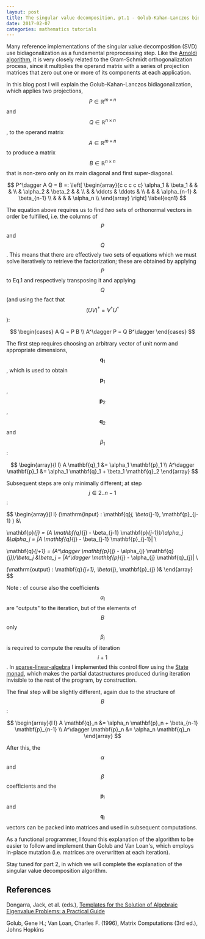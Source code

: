 ```yaml
---
layout: post
title: The singular value decomposition, pt.1 - Golub-Kahan-Lanczos bidiagonalization
date: 2017-02-07
categories: mathematics tutorials
---
```


Many reference implementations of the singular value decomposition (SVD) use bidiagonalization as a fundamental preprocessing step. Like the [Arnoldi algorithm](https://ocramz.github.io/mathematics/tutorials/2016/11/09/arnoldi-alt.html), it is very closely related to the Gram-Schmidt orthogonalization process, since it multiplies the operand matrix with a series of projection matrices that zero out one or more of its components at each application.

In this blog post I will explain the Golub-Kahan-Lanczos bidiagonalization, which applies two projections, $$P \in \mathbb{R}^{m \times n}$$ and $$Q \in \mathbb{R}^{n \times n}$$, to the operand matrix $$A \in \mathbb{R}^{m \times n}$$ to produce a matrix $$B \in \mathbb{R}^{n \times n}$$ that is non-zero only on its main diagonal and first super-diagonal.

$$
P^\dagger A Q = B =: \left[
\begin{array}{c c c c c}
 \alpha_1 & \beta_1  &         & & \\
          & \alpha_2 & \beta_2 & & \\
	  & & \ddots & \ddots    & \\
	  & & & \alpha_{n-1} & \beta_{n-1} \\
          & & & & \alpha_n \\
\end{array}
\right]
\label{eqn1}
$$

The equation above requires us to find _two_ sets of orthonormal vectors in order be fulfilled, i.e. the columns of $$P$$ and $$Q$$. This means that there are effectively two sets of equations which we must solve iteratively to retrieve the factorization; these are obtained by applying $$P$$ to Eq.1 and respectively transposing it and applying $$Q$$ (and using the fact that $$(U V)^\dagger = V^\dagger U^\dagger$$):


$$
\begin{cases}
A Q = P B \\
A^\dagger P = Q B^\dagger
\end{cases}
$$


The first step requires choosing an arbitrary vector of unit norm and appropriate dimensions, $$\mathbf{q}_1$$, which is used to obtain $$\mathbf{p}_1$$, $$\mathbf{p}_2$$, $$\mathbf{q}_2$$ and $$\beta_1$$:

$$
\begin{array}{l l}
A \mathbf{q}_1 &= \alpha_1 \mathbf{p}_1 \\
A^\dagger \mathbf{p}_1 &= \alpha_1 \mathbf{q}_1 + \beta_1 \mathbf{q}_2
\end{array}
$$

Subsequent steps are only minimally different; at step $$j \in {2 .. n-1}$$ :

$$
\begin{array}{l l}
(\mathrm{input} : \mathbf{q}_j, \beta_{j-1}, \mathbf{p}_{j-1} ) &\\

\mathbf{p}_{j} = (A \mathbf{q}_{j} - \beta_{j-1} \mathbf{p}_{j-1})/\alpha_j &\alpha_j =  \|A \mathbf{q}_{j} - \beta_{j-1} \mathbf{p}_{j-1}\|  \\

\mathbf{q}_{j+1} = (A^\dagger \mathbf{p}_{j} - \alpha_{j} \mathbf{q}_{j})/\beta_j &\beta_j =  \|A^\dagger \mathbf{p}_{j} - \alpha_{j} \mathbf{q}_{j}\|  \\

(\mathrm{output} : \mathbf{q}_{j+1}, \beta_{j}, \mathbf{p}_{j} )&
\end{array}
$$

Note : of course also the coefficients $$\alpha_i$$ are "outputs" to the iteration, but of the elements of $$B$$ only $$\beta_i$$ is required to compute the results of iteration $$i+1$$.
In [sparse-linear-algebra](https://hackage.haskell.org/package/sparse-linear-algebra) I implemented this control flow using the [State monad](https://hackage.haskell.org/package/mtl-2.2.1/docs/Control-Monad-State-Strict.html), which makes the partial datastructures produced during iteration invisible to the rest of the program, by construction.

The final step will be slightly different, again due to the structure of $$B$$:

$$
\begin{array}{l l}
A \mathbf{q}_n &= \alpha_n \mathbf{p}_n + \beta_{n-1} \mathbf{p}_{n-1} \\
A^\dagger \mathbf{p}_n &= \alpha_n \mathbf{q}_n
\end{array}
$$

After this, the $$\alpha$$ and $$\beta$$ coefficients and the $$\mathbf{p}_i$$ and $$\mathbf{q}_i$$ vectors can be packed into matrices and used in subsequent computations.

As a functional programmer, I found this explanation of the algorithm to be easier to follow and implement than Golub and Van Loan's, which employs in-place mutation (i.e. matrices are overwritten at each iteration).

Stay tuned for part 2, in which we will complete the explanation of the singular value decomposition algorithm.



## References

Dongarra, Jack, et al. (eds.), [Templates for the Solution of Algebraic Eigenvalue Problems: a Practical Guide](http://www.netlib.org/utk/people/JackDongarra/etemplates/node198.html)

Golub, Gene H.; Van Loan, Charles F. (1996), Matrix Computations (3rd ed.), Johns Hopkins


